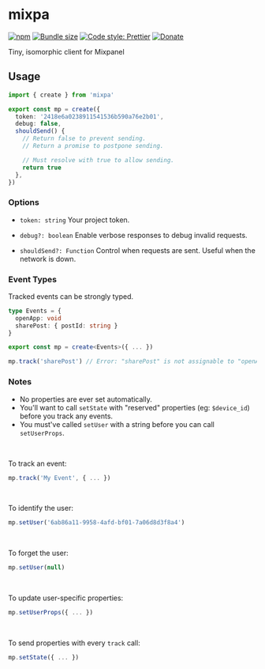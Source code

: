 # mixpa

[![npm](https://img.shields.io/npm/v/mixpa.svg)](https://www.npmjs.com/package/mixpa)
[![Bundle size](https://badgen.net/bundlephobia/min/mixpa)](https://bundlephobia.com/result?p=mixpa)
[![Code style: Prettier](https://img.shields.io/badge/code_style-prettier-ff69b4.svg)](https://github.com/prettier/prettier)
[![Donate](https://img.shields.io/badge/Donate-PayPal-green.svg)](https://paypal.me/alecdotbiz)

Tiny, isomorphic client for Mixpanel

## Usage

```ts
import { create } from 'mixpa'

export const mp = create({
  token: '2418e6a0238911541536b590a76e2b01',
  debug: false,
  shouldSend() {
    // Return false to prevent sending.
    // Return a promise to postpone sending.

    // Must resolve with true to allow sending.
    return true
  },
})
```

### Options

- `token: string` 
  Your project token.

- `debug?: boolean` 
  Enable verbose responses to debug invalid requests.

- `shouldSend?: Function` 
  Control when requests are sent. Useful when the network is down.

### Event Types

Tracked events can be strongly typed.

```ts
type Events = {
  openApp: void
  sharePost: { postId: string }
}

export const mp = create<Events>({ ... })

mp.track('sharePost') // Error: "sharePost" is not assignable to "openApp"
```

### Notes

- No properties are ever set automatically.
- You'll want to call `setState` with "reserved" properties (eg: `$device_id`) before you track any events.
- You must've called `setUser` with a string before you can call `setUserProps`.

&nbsp;

To track an event:

```ts
mp.track('My Event', { ... })
```

&nbsp;

To identify the user:

```ts
mp.setUser('6ab86a11-9958-4afd-bf01-7a06d8d3f8a4')
```

&nbsp;

To forget the user:

```ts
mp.setUser(null)
```

&nbsp;

To update user-specific properties:

```ts
mp.setUserProps({ ... })
```

&nbsp;

To send properties with every `track` call:

```ts
mp.setState({ ... })
```
